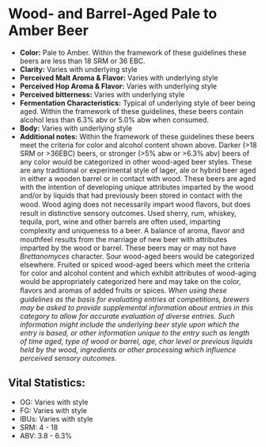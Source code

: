 # Wood- and Barrel-Aged Pale to Amber Beer

- **Color:** Pale to Amber. Within the framework of these guidelines these beers are less than 18 SRM or 36 EBC.
- **Clarity:** Varies with underlying style
- **Perceived Malt Aroma & Flavor:** Varies with underlying style
- **Perceived Hop Aroma & Flavor:** Varies with underlying style
- **Perceived bitterness:** Varies with underlying style
- **Fermentation Characteristics:** Typical of underlying style of beer being aged. Within the framework of these guidelines, these beers contain alcohol less than 6.3% abv or 5.0% abw when consumed.
- **Body:** Varies with underlying style
- **Additional notes:** Within the framework of these guidelines these beers meet the criteria for color and alcohol content shown above. Darker (>18 SRM or >36EBC) beers, or stronger (>5% abw or >6.3% abv) beers of any color would be categorized in other wood-aged beer styles. These are any traditional or experimental style of lager, ale or hybrid beer aged in either a wooden barrel or in contact with wood. These beers are aged with the intention of developing unique attributes imparted by the wood and/or by liquids that had previously been stored in contact with the wood. Wood aging does not necessarily impart wood ﬂavors, but does result in distinctive sensory outcomes. Used sherry, rum, whiskey, tequila, port, wine and other barrels are often used, imparting complexity and uniqueness to a beer. A balance of aroma, ﬂavor and mouthfeel results from the marriage of new beer with attributes imparted by the wood or barrel. These beers may or may not have _Brettanomyces_ character. Sour wood-aged beers would be categorized elsewhere. Fruited or spiced wood-aged beers which meet the criteria for color and alcohol content and which exhibit attributes of wood-aging would be appropriately categorized here and may take on the color, ﬂavors and aromas of added fruits or spices. _When using these guidelines as the basis for evaluating entries at competitions, brewers may be asked to provide supplemental information about entries in this category to allow for accurate evaluation of diverse entries. Such information might include the underlying beer style upon which the entry is based, or other information unique to the entry such as length of time aged, type of wood or barrel, age, char level or previous liquids held by the wood, ingredients or other processing which influence perceived sensory outcomes._

## Vital Statistics:

- OG: Varies with style 
- FG: Varies with style 
- IBUs: Varies with style 
- SRM: 4 - 18
- ABV: 3.8 - 6.3%
